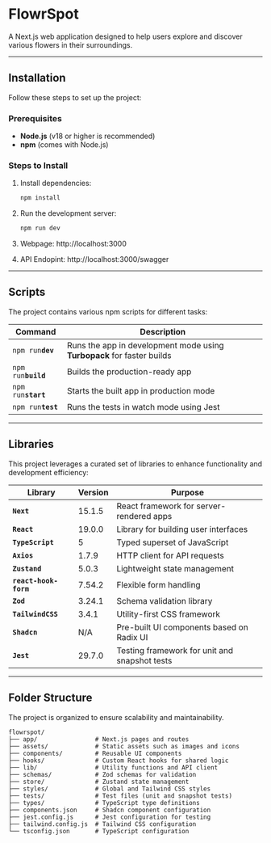 # FlowrSpot

A Next.js web application designed to help users explore and discover various flowers in their surroundings.

---

## Installation

Follow these steps to set up the project:

### Prerequisites

- **Node.js** (v18 or higher is recommended)
- **npm** (comes with Node.js)

### Steps to Install

1. Install dependencies:

   ```bash
   npm install
   ```

2. Run the development server:

   ```bash
   npm run dev
   ```

3. Webpage: http://localhost:3000
4. API Endopint: http://localhost:3000/swagger

---

## Scripts

The project contains various npm scripts for different tasks:

| Command              | Description                                                            |
| -------------------- | ---------------------------------------------------------------------- |
| `npm run`**`dev`**   | Runs the app in development mode using **Turbopack** for faster builds |
| `npm run`**`build`** | Builds the production-ready app                                        |
| `npm run`**`start`** | Starts the built app in production mode                                |
| `npm run`**`test`**  | Runs the tests in watch mode using Jest                                |

---

## Libraries

This project leverages a curated set of libraries to enhance functionality and development efficiency:

| Library               | Version | Purpose                                       |
| --------------------- | ------- | --------------------------------------------- |
| **`Next`**            | 15.1.5  | React framework for server-rendered apps      |
| **`React`**           | 19.0.0  | Library for building user interfaces          |
| **`TypeScript`**      | 5       | Typed superset of JavaScript                  |
| **`Axios`**           | 1.7.9   | HTTP client for API requests                  |
| **`Zustand`**         | 5.0.3   | Lightweight state management                  |
| **`react-hook-form`** | 7.54.2  | Flexible form handling                        |
| **`Zod`**             | 3.24.1  | Schema validation library                     |
| **`TailwindCSS`**     | 3.4.1   | Utility-first CSS framework                   |
| **`Shadcn`**          | N/A     | Pre-built UI components based on Radix UI     |
| **`Jest`**            | 29.7.0  | Testing framework for unit and snapshot tests |

---

## Folder Structure

The project is organized to ensure scalability and maintainability.

```
flowrspot/
├── app/                # Next.js pages and routes
├── assets/             # Static assets such as images and icons
├── components/         # Reusable UI components
├── hooks/              # Custom React hooks for shared logic
├── lib/                # Utility functions and API client
├── schemas/            # Zod schemas for validation
├── store/              # Zustand state management
├── styles/             # Global and Tailwind CSS styles
├── tests/              # Test files (unit and snapshot tests)
├── types/              # TypeScript type definitions
├── components.json     # Shadcn component configuration
├── jest.config.js      # Jest configuration for testing
├── tailwind.config.js  # Tailwind CSS configuration
└── tsconfig.json       # TypeScript configuration
```
